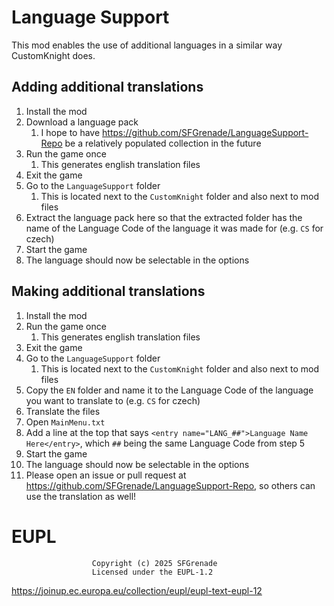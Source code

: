 # Language Support

This mod enables the use of additional languages in a similar way CustomKnight does.

## Adding additional translations

1. Install the mod
2. Download a language pack
    1. I hope to have https://github.com/SFGrenade/LanguageSupport-Repo be a relatively populated collection in the future
3. Run the game once
    1. This generates english translation files
4. Exit the game
5. Go to the `LanguageSupport` folder
    1. This is located next to the `CustomKnight` folder and also next to mod files
6. Extract the language pack here so that the extracted folder has the name of the Language Code of the language it was made for (e.g. `CS` for czech)
7. Start the game
8. The language should now be selectable in the options

## Making additional translations

1. Install the mod
2. Run the game once
    1. This generates english translation files
3. Exit the game
4. Go to the `LanguageSupport` folder
    1. This is located next to the `CustomKnight` folder and also next to mod files
5. Copy the `EN` folder and name it to the Language Code of the language you want to translate to (e.g. `CS` for czech)
6. Translate the files
7. Open `MainMenu.txt`
8. Add a line at the top that says `<entry name="LANG_##">Language Name Here</entry>`, which `##` being the same Language Code from step 5
9. Start the game
10. The language should now be selectable in the options
11. Please open an issue or pull request at https://github.com/SFGrenade/LanguageSupport-Repo, so others can use the translation as well!

# EUPL
                      Copyright (c) 2025 SFGrenade
                      Licensed under the EUPL-1.2
https://joinup.ec.europa.eu/collection/eupl/eupl-text-eupl-12
